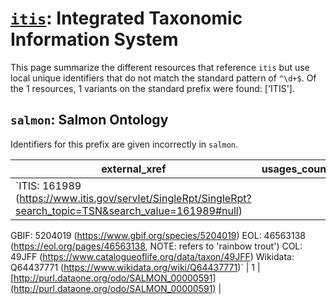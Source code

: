 # [`itis`](https://bioregistry.io/itis): Integrated Taxonomic Information System

This page summarize the different resources that reference `itis`
but use local unique identifiers that do not match the standard pattern of
`^\d+$`. Of the 1 resources,
1 variants on the standard prefix were found: ['ITIS'].

## `salmon`: Salmon Ontology

Identifiers for this prefix are given incorrectly in `salmon`.

| external_xref   |   usages_count | usages                                                                                     |
|-----------------|----------------|--------------------------------------------------------------------------------------------|
| `ITIS: 161989 (https://www.itis.gov/servlet/SingleRpt/SingleRpt?search_topic=TSN&search_value=161989#null)
GBIF: 5204019 (https://www.gbif.org/species/5204019)
EOL: 46563138 (https://eol.org/pages/46563138, NOTE: refers to 'rainbow trout')
COL: 49JFF (https://www.catalogueoflife.org/data/taxon/49JFF)
Wikidata: Q64437771 (https://www.wikidata.org/wiki/Q64437771)`                 |              1 | [http://purl.dataone.org/odo/SALMON_00000591](http://purl.dataone.org/odo/SALMON_00000591) |

